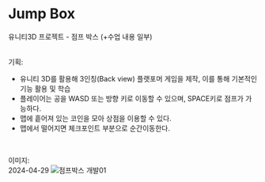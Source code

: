 # Jump Box
 유니티3D 프로젝트 - 점프 박스 (+수업 내용 일부) <br><br>


기획:
- 유니티 3D를 활용해 3인칭(Back view) 플랫포머 게임을 제작, 이를 통해 기본적인 기능 활용 및 학습
- 플레이어는 공을 WASD 또는 방향 키로 이동할 수 있으며, SPACE키로 점프가 가능하다.
- 맵에 흩어져 있는 코인을 모아 상점을 이용할 수 있다.
- 맵에서 떨어지면 체크포인트 부분으로 순간이동한다.
<br>

이미지:<br>
2024-04-29
![점프박스 개발01](https://github.com/Alder-R/JumpBox/assets/164472332/2ccc1ac7-75bc-454e-bd49-d61257975ebe)

